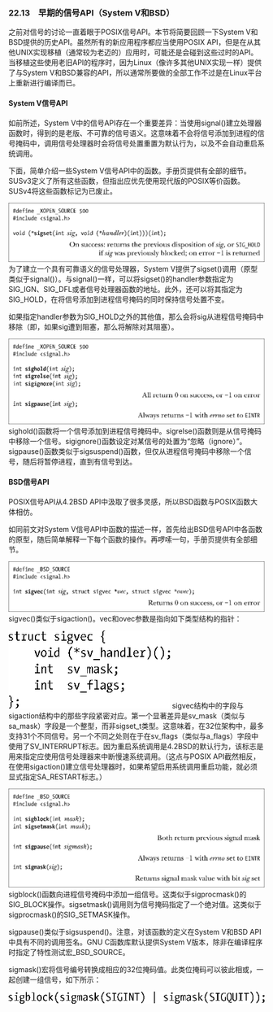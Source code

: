 ### 22.13　早期的信号API（System V和BSD）

之前对信号的讨论一直着眼于POSIX信号API。本节将简要回顾一下System V和BSD提供的历史API。虽然所有的新应用程序都应当使用POSIX API，但是在从其他UNIX实现移植（通常较为老迈的）应用时，可能还是会碰到这些过时的API。当移植这些使用老旧API的程序时，因为Linux（像许多其他UNIX实现一样）提供了与System V和BSD兼容的API，所以通常所要做的全部工作不过是在Linux平台上重新进行编译而已。

#### System V信号API

如前所述，System V中的信号API存在一个重要差异：当使用signal()建立处理器函数时，得到的是老版、不可靠的信号语义。这意味着不会将信号添加到进程的信号掩码中，调用信号处理器时会将信号处置重置为默认行为，以及不会自动重启系统调用。

下面，简单介绍一些System V信号API中的函数。手册页提供有全部的细节。SUSv3定义了所有这些函数，但指出应优先使用现代版的POSIX等价函数。SUSv4将这些函数标记为已废止。



![587.png](../images/587.png)
为了建立一个具有可靠语义的信号处理器，System V提供了sigset()调用（原型类似于signal()）。与signal()一样，可以将sigset()的handler参数指定为SIG_IGN、SIG_DFL或者信号处理器函数的地址。此外，还可以将其指定为SIG_HOLD，在将信号添加到进程信号掩码的同时保持信号处置不变。

如果指定handler参数为SIG_HOLD之外的其他值，那么会将sig从进程信号掩码中移除（即，如果sig遭到阻塞，那么将解除对其阻塞）。



![588.png](../images/588.png)
sighold()函数将一个信号添加到进程信号掩码中。sigrelse()函数则是从信号掩码中移除一个信号。sigignore()函数设定对某信号的处置为“忽略（ignore）”。sigpause()函数类似于sigsuspend()函数，但仅从进程信号掩码中移除一个信号，随后将暂停进程，直到有信号到达。

#### BSD信号API

POSIX信号API从4.2BSD API中汲取了很多灵感，所以BSD函数与POSIX函数大体相仿。

如同前文对System V信号API中函数的描述一样，首先给出BSD信号API中各函数的原型，随后简单解释一下每个函数的操作。再啰嗦一句，手册页提供有全部细节。



![589.png](../images/589.png)
sigvec()类似于sigaction()。vec和ovec参数是指向如下类型结构的指针：



![590.png](../images/590.png)
sigvec结构中的字段与sigaction结构中的那些字段紧密对应。第一个显著差异是sv_mask（类似与sa_mask）字段是一个整型，而非sigset_t类型。这意味着，在32位架构中，最多支持31个不同信号。另一个不同之处则在于在sv_flags（类似与a_flags）字段中使用了SV_INTERRUPT标志。因为重启系统调用是4.2BSD的默认行为，该标志是用来指定应使用信号处理器来中断慢速系统调用。（这点与POSIX API截然相反，在使用sigaction()建立信号处理器时，如果希望启用系统调用重启功能，就必须显式指定SA_RESTART标志。）



![591.png](../images/591.png)
sigblock()函数向进程信号掩码中添加一组信号。这类似于sigprocmask()的SIG_BLOCK操作。sigsetmask()调用则为信号掩码指定了一个绝对值。这类似于sigprocmask()的SIG_SETMASK操作。

sigpause()类似于sigsuspend()。注意，对该函数的定义在System V和BSD API中具有不同的调用签名。GNU C函数库默认提供System V版本，除非在编译程序时指定了特性测试宏_BSD_SOURCE。

sigmask()宏将信号编号转换成相应的32位掩码值。此类位掩码可以彼此相或，一起创建一组信号，如下所示：



![592.png](../images/592.png)
